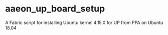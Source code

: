 # aaeon_up_board_setup
A Fabric script for installing Ubuntu kernel 4.15.0 for UP from PPA on Ubuntu 18.04

